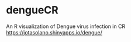 # dengueCR
An R visualization of Dengue virus infection in CR
https://jotasolano.shinyapps.io/dengue/
